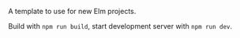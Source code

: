 A template to use for new Elm projects.

Build with `npm run build`, start development server with `npm run dev`.
